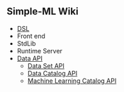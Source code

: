 ## Simple-ML Wiki
* [DSL][dsl]
* Front end
* StdLib
* Runtime Server
* [Data API][data_api]
   * [Data Set API][dataset_api]
   * [Data Catalog API][data_catalog_api]
   * [Machine Learning Catalog API][ml_catalog_api]


[dsl]: https://github.com/Anzumana/Simple-ML/wiki/Language-Tutorial
[data_api]: https://github.com/Anzumana/Simple-ML/wiki/Data-API
[dataset_api]: https://github.com/Anzumana/Simple-ML/wiki/Dataset-API
[data_catalog_api]: https://github.com/Anzumana/Simple-ML/wiki/Data-Catalog-API
[ml_catalog_api]: https://github.com/Anzumana/Simple-ML/wiki/Machine-Learning-Catalog-API
